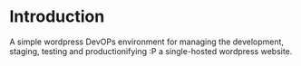 # Introduction

A simple wordpress DevOPs environment for managing the
development, staging, testing and productionifying :P a
single-hosted wordpress website.
